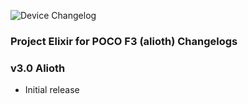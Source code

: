 ![Device Changelog](https://i.imgur.com/C0Wcdr5.png)

### Project Elixir for POCO F3 (alioth) Changelogs

### v3.0 Alioth
- Initial release
